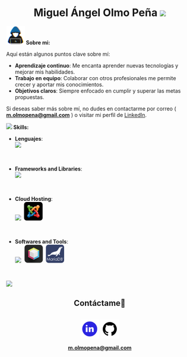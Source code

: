

 <h1 align="center">Miguel Ángel Olmo Peña <img src="https://media.giphy.com/media/hvRJCLFzcasrR4ia7z/giphy.gif" width="35"></h1>


<div>
    <picture><img src="img/sobre_mi.gif" width = 50px></picture><b> Sobre mi: </b>
    <div>
      

Aquí están algunos puntos clave sobre mí:
- **Aprendizaje continuo**: Me encanta aprender nuevas tecnologías y mejorar mis habilidades.
- **Trabajo en equipo**: Colaborar con otros profesionales me permite crecer y aportar mis conocimientos.
- **Objetivos claros**: Siempre enfocado en cumplir y superar las metas propuestas.

Si deseas saber más sobre mí, no dudes en contactarme por correo ( <a href="mailto:m.olmopena@gmail.com" style="text-decoration: none; color: black;"><b>m.olmopena@gmail.com</b></a> ) o visitar mi perfil de <a href="https://www.linkedin.com/in/miguelangelolmopena">LinkedIn</a>.
    </div>
</div>

<div>
    <picture><img src="https://media2.giphy.com/media/QssGEmpkyEOhBCb7e1/giphy.gif?cid=ecf05e47a0n3gi1bfqntqmob8g9aid1oyj2wr3ds3mg700bl&rid=giphy.gif" width ="20"></picture><b> Skills:</b>


<p align="center">

- **Lenguajes**:   
    <img src="https://skillicons.dev/icons?i=html,css,java,js,php"/>   
<br>   

- **Frameworks and Libraries**:<br>
    <img src="https://skillicons.dev/icons?i=symfony,angular,bootstrap,jquery"/>    
<br>

- **Cloud Hosting**:    
    <img src="https://skillicons.dev/icons?i=wordpress"/>
    <img src="img/logo-joomla.png" height="50" style="margin-left:0.3em; border-radius:0.5em"/>    
<br>

- **Softwares and Tools**:<br>
    <img src="https://skillicons.dev/icons?i=visualstudio,github,mysql" style="margin-right:0.4em"/>
    <img src="img/logo-netbeans.png" height="49" style="margin-right:0.3em"/>
    <img src="img/logo-mariaDB.png" height="49" style="border-radius:0.5em"/>   

<br>

</p>
</div>

<img src="https://user-images.githubusercontent.com/73097560/115834477-dbab4500-a447-11eb-908a-139a6edaec5c.gif">


<div id="user-content-toc" align="center">
    <div>
        <h2 style="display: inline-block">Contáctame🤝</h2>  
    </div>
    
[<img src="img/linkedin.png" width="50" height="50" alt="LinkedIn">](https://www.linkedin.com/in/miguelangelolmopena)
[<img src="img/github.png" width="50" height="50" alt="GitHub">](https://github.com/MiguelOlmoP)
    <div>
        <a href="mailto:m.olmopena@gmail.com" ><b>m.olmopena@gmail.com</b></a>
    </div>
       
</div>


      
      
      
   
  
